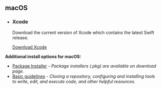 ## macOS

<ul class="install-instruction">
  <li class="resource featured">
    <h3>Xcode</h3>
    <p class="description">
       Download the current version of Xcode which contains the latest Swift release. 
    </p>
    <a href="https://itunes.apple.com/app/xcode/id497799835" class="cta-secondary">Download Xcode</a>
  </li>
</ul>

**Additional install options for macOS:** 

* [Package Installer](/install/macos#installation-via-swiftorg-package-installer) - *Package installers (.pkg) are available on download page.*
* [Basic guidelines](/install/macos#install-tools) - *Cloning a repository, configuring and installing tools to write, edit, and execute code, and other helpful resources.*
